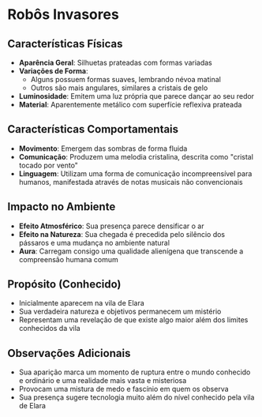 # Robôs Invasores

## Características Físicas
- **Aparência Geral**: Silhuetas prateadas com formas variadas
- **Variações de Forma**:
  - Alguns possuem formas suaves, lembrando névoa matinal
  - Outros são mais angulares, similares a cristais de gelo
- **Luminosidade**: Emitem uma luz própria que parece dançar ao seu redor
- **Material**: Aparentemente metálico com superfície reflexiva prateada

## Características Comportamentais
- **Movimento**: Emergem das sombras de forma fluida
- **Comunicação**: Produzem uma melodia cristalina, descrita como "cristal tocado por vento"
- **Linguagem**: Utilizam uma forma de comunicação incompreensível para humanos, manifestada através de notas musicais não convencionais

## Impacto no Ambiente
- **Efeito Atmosférico**: Sua presença parece densificar o ar
- **Efeito na Natureza**: Sua chegada é precedida pelo silêncio dos pássaros e uma mudança no ambiente natural
- **Aura**: Carregam consigo uma qualidade alienígena que transcende a compreensão humana comum

## Propósito (Conhecido)
- Inicialmente aparecem na vila de Elara
- Sua verdadeira natureza e objetivos permanecem um mistério
- Representam uma revelação de que existe algo maior além dos limites conhecidos da vila

## Observações Adicionais
- Sua aparição marca um momento de ruptura entre o mundo conhecido e ordinário e uma realidade mais vasta e misteriosa
- Provocam uma mistura de medo e fascínio em quem os observa
- Sua presença sugere tecnologia muito além do nível conhecido pela vila de Elara
